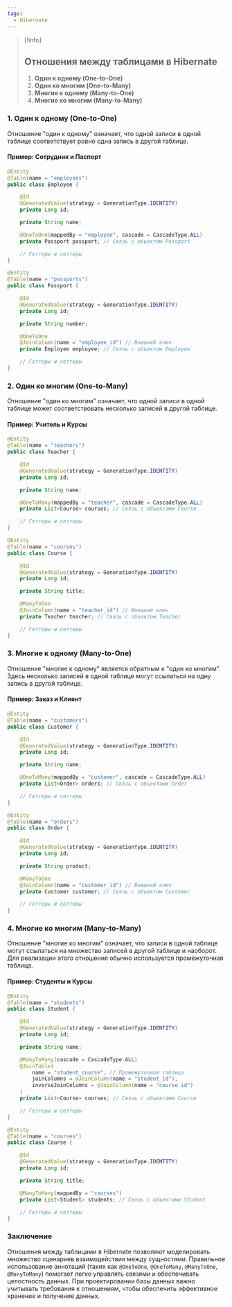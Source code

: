 ```yaml
---
tags:
  - Hibernate
---
```


> [!info]
> ## Отношения между таблицами в Hibernate
> 
> 1. **Один к одному (One-to-One)**
> 2. **Один ко многим (One-to-Many)**
> 3. **Многие к одному (Many-to-One)**
> 4. **Многие ко многим (Many-to-Many)**


### 1. Один к одному (One-to-One)

Отношение "один к одному" означает, что одной записи в одной таблице соответствует ровно одна запись в другой таблице.

#### Пример: Сотрудник и Паспорт

```java
@Entity
@Table(name = "employees")
public class Employee {

    @Id
    @GeneratedValue(strategy = GenerationType.IDENTITY)
    private Long id;

    private String name;

    @OneToOne(mappedBy = "employee", cascade = CascadeType.ALL)
    private Passport passport; // Связь с объектом Passport

    // Геттеры и сеттеры
}

@Entity
@Table(name = "passports")
public class Passport {

    @Id
    @GeneratedValue(strategy = GenerationType.IDENTITY)
    private Long id;

    private String number;

    @OneToOne
    @JoinColumn(name = "employee_id") // Внешний ключ
    private Employee employee; // Связь с объектом Employee

    // Геттеры и сеттеры
}
```

### 2. Один ко многим (One-to-Many)

Отношение "один ко многим" означает, что одной записи в одной таблице может соответствовать несколько записей в другой таблице.

#### Пример: Учитель и Курсы

```java
@Entity
@Table(name = "teachers")
public class Teacher {

    @Id
    @GeneratedValue(strategy = GenerationType.IDENTITY)
    private Long id;

    private String name;

    @OneToMany(mappedBy = "teacher", cascade = CascadeType.ALL)
    private List<Course> courses; // Связь с объектами Course

    // Геттеры и сеттеры
}

@Entity
@Table(name = "courses")
public class Course {

    @Id
    @GeneratedValue(strategy = GenerationType.IDENTITY)
    private Long id;

    private String title;

    @ManyToOne
    @JoinColumn(name = "teacher_id") // Внешний ключ
    private Teacher teacher; // Связь с объектом Teacher

    // Геттеры и сеттеры
}
```

### 3. Многие к одному (Many-to-One)

Отношение "многие к одному" является обратным к "один ко многим". Здесь несколько записей в одной таблице могут ссылаться на одну запись в другой таблице.

#### Пример: Заказ и Клиент

```java
@Entity
@Table(name = "customers")
public class Customer {

    @Id
    @GeneratedValue(strategy = GenerationType.IDENTITY)
    private Long id;

    private String name;

    @OneToMany(mappedBy = "customer", cascade = CascadeType.ALL)
    private List<Order> orders; // Связь с объектами Order

    // Геттеры и сеттеры
}

@Entity
@Table(name = "orders")
public class Order {

    @Id
    @GeneratedValue(strategy = GenerationType.IDENTITY)
    private Long id;

    private String product;

    @ManyToOne
    @JoinColumn(name = "customer_id") // Внешний ключ
    private Customer customer; // Связь с объектом Customer

    // Геттеры и сеттеры
}
```

### 4. Многие ко многим (Many-to-Many)

Отношение "многие ко многим" означает, что записи в одной таблице могут ссылаться на множество записей в другой таблице и наоборот. Для реализации этого отношения обычно используется промежуточная таблица.

#### Пример: Студенты и Курсы

```java
@Entity
@Table(name = "students")
public class Student {

    @Id
    @GeneratedValue(strategy = GenerationType.IDENTITY)
    private Long id;

    private String name;

    @ManyToMany(cascade = CascadeType.ALL)
    @JoinTable(
        name = "student_course", // Промежуточная таблица
        joinColumns = @JoinColumn(name = "student_id"),
        inverseJoinColumns = @JoinColumn(name = "course_id")
    )
    private List<Course> courses; // Связь с объектами Course

    // Геттеры и сеттеры
}

@Entity
@Table(name = "courses")
public class Course {

    @Id
    @GeneratedValue(strategy = GenerationType.IDENTITY)
    private Long id;

    private String title;

    @ManyToMany(mappedBy = "courses")
    private List<Student> students; // Связь с объектами Student

    // Геттеры и сеттеры
}
```

### Заключение

Отношения между таблицами в Hibernate позволяют моделировать множество сценариев взаимодействия между сущностями. Правильное использование аннотаций (таких как `@OneToOne`, `@OneToMany`, `@ManyToOne`, `@ManyToMany`) помогает легко управлять связями и обеспечивать целостность данных. При проектировании базы данных важно учитывать требования к отношениям, чтобы обеспечить эффективное хранение и получение данных.